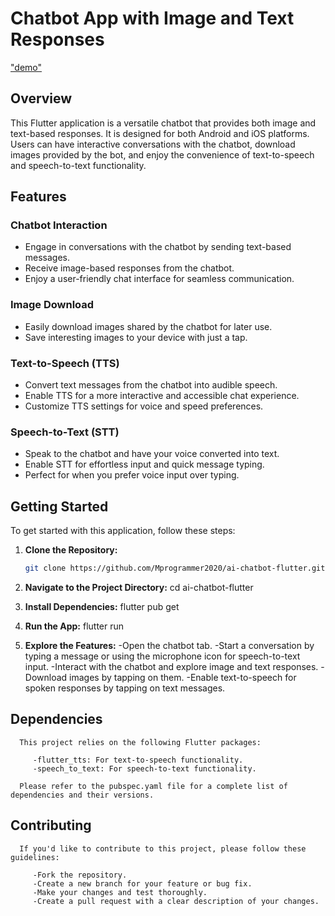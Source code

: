 # Chatbot App with Image and Text Responses

["demo"](https://github.com/Mprogrammer2020/ai-chatbot-flutter/tree/main/assets/video/demo.gif)

## Overview

This Flutter application is a versatile chatbot that provides both image and text-based responses. It is designed for both Android and iOS platforms. Users can have interactive conversations with the chatbot, download images provided by the bot, and enjoy the convenience of text-to-speech and speech-to-text functionality.

## Features

### Chatbot Interaction

- Engage in conversations with the chatbot by sending text-based messages.
- Receive image-based responses from the chatbot.
- Enjoy a user-friendly chat interface for seamless communication.

### Image Download

- Easily download images shared by the chatbot for later use.
- Save interesting images to your device with just a tap.

### Text-to-Speech (TTS)

- Convert text messages from the chatbot into audible speech.
- Enable TTS for a more interactive and accessible chat experience.
- Customize TTS settings for voice and speed preferences.

### Speech-to-Text (STT)

- Speak to the chatbot and have your voice converted into text.
- Enable STT for effortless input and quick message typing.
- Perfect for when you prefer voice input over typing.

## Getting Started

To get started with this application, follow these steps:

1. **Clone the Repository:**

   ```bash
   git clone https://github.com/Mprogrammer2020/ai-chatbot-flutter.git
2. **Navigate to the Project Directory:**
   cd ai-chatbot-flutter
3. **Install Dependencies:**
   flutter pub get
4. **Run the App:**
   flutter run
5. **Explore the Features:**
    -Open the chatbot tab.
    -Start a conversation by typing a message or using the microphone icon for speech-to-text input.
    -Interact with the chatbot and explore image and text responses.
    -Download images by tapping on them.
    -Enable text-to-speech for spoken responses by tapping on text messages.


## Dependencies
      This project relies on the following Flutter packages:

         -flutter_tts: For text-to-speech functionality.
         -speech_to_text: For speech-to-text functionality.

      Please refer to the pubspec.yaml file for a complete list of dependencies and their versions.

## Contributing
      If you'd like to contribute to this project, please follow these guidelines:

         -Fork the repository.
         -Create a new branch for your feature or bug fix.
         -Make your changes and test thoroughly.
         -Create a pull request with a clear description of your changes.

